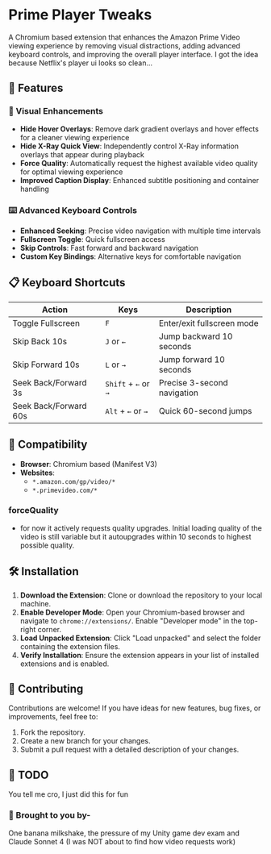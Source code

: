 # Prime Player Tweaks

A Chromium based extension that enhances the Amazon Prime Video viewing experience by removing visual distractions, adding advanced keyboard controls, and improving the overall player interface.
I got the idea because Netflix's player ui looks so clean...

## 🚀 Features

### 🎨 Visual Enhancements
- **Hide Hover Overlays**: Remove dark gradient overlays and hover effects for a cleaner viewing experience
- **Hide X-Ray Quick View**: Independently control X-Ray information overlays that appear during playback
- **Force Quality**: Automatically request the highest available video quality for optimal viewing experience
- **Improved Caption Display**: Enhanced subtitle positioning and container handling

### ⌨️ Advanced Keyboard Controls
- **Enhanced Seeking**: Precise video navigation with multiple time intervals
- **Fullscreen Toggle**: Quick fullscreen access
- **Skip Controls**: Fast forward and backward navigation
- **Custom Key Bindings**: Alternative keys for comfortable navigation

## 📋 Keyboard Shortcuts

| Action | Keys | Description |
|--------|------|-------------|
| Toggle Fullscreen | `F` | Enter/exit fullscreen mode |
| Skip Back 10s | `J` or `←` | Jump backward 10 seconds |
| Skip Forward 10s | `L` or `→` | Jump forward 10 seconds |
| Seek Back/Forward 3s | `Shift` + `←` or `→` | Precise 3-second navigation |
| Seek Back/Forward 60s | `Alt` + `←` or `→` | Quick 60-second jumps |

## 🎯 Compatibility

- **Browser**: Chromium based (Manifest V3)
- **Websites**: 
  - `*.amazon.com/gp/video/*`
  - `*.primevideo.com/*`

### forceQuality

- for now it actively requests quality upgrades. Initial loading quality of the video is still variable but it autoupgrades within 10 seconds to highest possible quality. 

## 🛠️ Installation

1. **Download the Extension**: Clone or download the repository to your local machine.
2. **Enable Developer Mode**: Open your Chromium-based browser and navigate to `chrome://extensions/`. Enable "Developer mode" in the top-right corner.
3. **Load Unpacked Extension**: Click "Load unpacked" and select the folder containing the extension files.
4. **Verify Installation**: Ensure the extension appears in your list of installed extensions and is enabled.

## 🧩 Contributing

Contributions are welcome! If you have ideas for new features, bug fixes, or improvements, feel free to:

1. Fork the repository.
2. Create a new branch for your changes.
3. Submit a pull request with a detailed description of your changes.

## 📄 TODO
You tell me cro, I just did this for fun


### 🙂 Brought to you by-  
One banana milkshake, the pressure of my Unity game dev exam and Claude Sonnet 4 (I was NOT about to find how video requests work)
